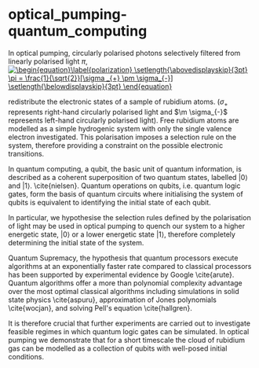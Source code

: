 # optical_pumping-quantum_computing

In optical pumping, circularly polarised photons selectively filtered from linearly polarised light $\pi$,
<a href="https://www.codecogs.com/eqnedit.php?latex=\begin{equation}\label{polarization}&space;\setlength{\abovedisplayskip}{3pt}&space;\pi&space;=&space;\frac{1}{\sqrt{2}}[\sigma&space;_{&plus;}&space;\pm&space;\sigma_{-}]&space;\setlength{\belowdisplayskip}{3pt}&space;\end{equation}" target="_blank"><img src="https://latex.codecogs.com/gif.latex?\begin{equation}\label{polarization}&space;\setlength{\abovedisplayskip}{3pt}&space;\pi&space;=&space;\frac{1}{\sqrt{2}}[\sigma&space;_{&plus;}&space;\pm&space;\sigma_{-}]&space;\setlength{\belowdisplayskip}{3pt}&space;\end{equation}" title="\begin{equation}\label{polarization} \setlength{\abovedisplayskip}{3pt} \pi = \frac{1}{\sqrt{2}}[\sigma _{+} \pm \sigma_{-}] \setlength{\belowdisplayskip}{3pt} \end{equation}" /></a>

 redistribute the electronic states of a sample of rubidium atoms. ($\sigma _{+}$ represents right-hand circularly polarised light and $\m \sigma_{-}$ represents left-hand circularly polarised light). Free rubidium atoms are modelled as a simple hydrogenic system with only the single valence electron investigated. This polarisation imposes a selection rule on the system, therefore providing a constraint on the possible electronic transitions. 

In quantum computing, a qubit, the basic unit of quantum information, is described as a coherent superposition of two quantum states, labelled $|0\rangle$ and $|1\rangle$. \cite{nielsen}. Quantum operations on qubits, i.e. quantum logic gates, form the basis of quantum circuits where initialising the system of qubits is equivalent to identifying the initial state of each qubit.

In particular, we hypothesise the selection rules defined by the polarisation of light may be used in optical pumping to quench our system to a higher energetic state, $|0\rangle$ or a lower  energetic state $|1\rangle$, therefore completely determining the initial state of the system. 

Quantum Supremacy, the hypothesis that quantum processors execute algorithms at an exponentially faster rate compared to classical processors has been supported by experimental evidence by Google \cite{arute}. Quantum algorithms offer a more than polynomial complexity advantage over the most optimal classical algorithms including simulations in solid state physics \cite{aspuru}, approximation of Jones polynomials \cite{wocjan}, and solving Pell's equation \cite{hallgren}.

It is therefore crucial that further experiments are carried out to investigate feasible regimes in which quantum logic gates can be simulated. In optical pumping we demonstrate that for a short timescale the cloud of rubidium gas can be modelled as a collection of qubits with well-posed initial conditions.
